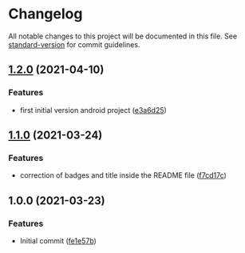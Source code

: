 # Changelog

All notable changes to this project will be documented in this file. See [standard-version](https://github.com/conventional-changelog/standard-version) for commit guidelines.

## [1.2.0](https://github.com/danielcerongrajales/Switches/compare/v1.1.0...v1.2.0) (2021-04-10)


### Features

*  first initial version android project ([e3a6d25](https://github.com/danielcerongrajales/Switches/commit/e3a6d252f636a78df8b3cfa05483fe36c996d653))

## [1.1.0](https://github.com/danielcerongrajales/Switches/compare/v1.0.0...v1.1.0) (2021-03-24)


### Features

* correction of badges and title inside the  README file ([f7cd17c](https://github.com/danielcerongrajales/Switches/commit/f7cd17cc83b404c7d07585c0a56d4f35904d6077))

## 1.0.0 (2021-03-23)


### Features

* Initial commit ([fe1e57b](https://github.com/danielcerongrajales/Switches/commit/fe1e57ba15afb90652b93b8b9f6cef054a13253b))
